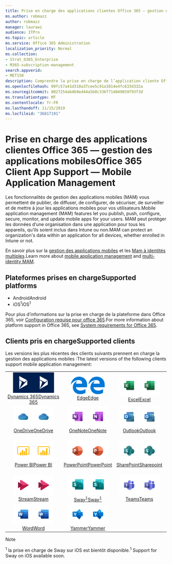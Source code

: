 ```yaml
---
title: Prise en charge des applications clientes Office 365 — gestion des applications mobiles
ms.author: robmazz
author: robmazz
manager: laurawi
audience: ITPro
ms.topic: article
ms.service: Office 365 Administration
localization_priority: Normal
ms.collection:
- Strat_O365_Enterprise
- M365-subscription-management
search.appverid:
- MET150
description: Comprendre la prise en charge de l’application cliente Office 365 pour la gestion des applications mobiles
ms.openlocfilehash: 09fc57a41d310a37cee5c91a3814e4fc633d332a
ms.sourcegitcommit: 8027254ab4b9ed44a5b0c336f714049859f93f3d
ms.translationtype: MT
ms.contentlocale: fr-FR
ms.lasthandoff: 11/15/2019
ms.locfileid: "36817191"
---
```

# <a name="office-365-client-app-support--mobile-application-management"></a><span data-ttu-id="b2de3-103">Prise en charge des applications clientes Office 365 — gestion des applications mobiles</span><span class="sxs-lookup"><span data-stu-id="b2de3-103">Office 365 Client App Support — Mobile Application Management</span></span>

<span data-ttu-id="b2de3-104">Les fonctionnalités de gestion des applications mobiles (MAM) vous permettent de publier, de diffuser, de configurer, de sécuriser, de surveiller et de mettre à jour les applications mobiles pour vos utilisateurs.</span><span class="sxs-lookup"><span data-stu-id="b2de3-104">Mobile application management (MAM) features let you publish, push, configure, secure, monitor, and update mobile apps for your users.</span></span> <span data-ttu-id="b2de3-105">MAM peut protéger les données d’une organisation dans une application pour tous les appareils, qu’ils soient inclus dans Intune ou non.</span><span class="sxs-lookup"><span data-stu-id="b2de3-105">MAM can protect an organization's data within an application for all devices, whether enrolled in Intune or not.</span></span>

<span data-ttu-id="b2de3-106">En savoir plus sur la [gestion des applications mobiles](https://docs.microsoft.com/intune/mam-faq) et les [Mam à identités multiples](https://docs.microsoft.com/intune/app-protection-policy).</span><span class="sxs-lookup"><span data-stu-id="b2de3-106">Learn more about [mobile application management](https://docs.microsoft.com/intune/mam-faq) and [multi-identity MAM](https://docs.microsoft.com/intune/app-protection-policy).</span></span>

## <a name="supported-platforms"></a><span data-ttu-id="b2de3-107">Plateformes prises en charge</span><span class="sxs-lookup"><span data-stu-id="b2de3-107">Supported platforms</span></span>

 - <span data-ttu-id="b2de3-108">Android</span><span class="sxs-lookup"><span data-stu-id="b2de3-108">Android</span></span>
 - <span data-ttu-id="b2de3-109">iOS<sup>1</sup></span><span class="sxs-lookup"><span data-stu-id="b2de3-109">iOS<sup>1</sup></span></span>

<span data-ttu-id="b2de3-110">Pour plus d’informations sur la prise en charge de la plateforme dans Office 365, voir [Configuration requise pour office 365](https://products.office.com/office-system-requirements).</span><span class="sxs-lookup"><span data-stu-id="b2de3-110">For more information about platform support in Office 365, see [System requirements for Office 365](https://products.office.com/office-system-requirements).</span></span>

## <a name="supported-clients"></a><span data-ttu-id="b2de3-111">Clients pris en charge</span><span class="sxs-lookup"><span data-stu-id="b2de3-111">Supported clients</span></span>

<span data-ttu-id="b2de3-112">Les versions les plus récentes des clients suivants prennent en charge la gestion des applications mobiles :</span><span class="sxs-lookup"><span data-stu-id="b2de3-112">The latest versions of the following clients support mobile application management:</span></span>

| | | | | | |
|:---:|:---:|:---:|:---:|:---:|:---:|
| <span data-ttu-id="b2de3-113">![Icône Dynamics 365](media/o365-dynamics365-64x64.png)</span><span class="sxs-lookup"><span data-stu-id="b2de3-113">![Dynamics 365 icon](media/o365-dynamics365-64x64.png)</span></span> <br> [<span data-ttu-id="b2de3-114">Dynamics 365</span><span class="sxs-lookup"><span data-stu-id="b2de3-114">Dynamics 365</span></span>](https://dynamics.microsoft.com) | <span data-ttu-id="b2de3-115">![Icône de serveur Edge](media/o365-edge-64x64.png)</span><span class="sxs-lookup"><span data-stu-id="b2de3-115">![Edge icon](media/o365-edge-64x64.png)</span></span> <br> [<span data-ttu-id="b2de3-116">Edge</span><span class="sxs-lookup"><span data-stu-id="b2de3-116">Edge</span></span>](https://www.microsoft.com/windows/microsoft-edge) | <span data-ttu-id="b2de3-117">![Icône Excel](media/o365-excel-64x64.png)</span><span class="sxs-lookup"><span data-stu-id="b2de3-117">![Excel icon](media/o365-excel-64x64.png)</span></span> <br> [<span data-ttu-id="b2de3-118">Excel</span><span class="sxs-lookup"><span data-stu-id="b2de3-118">Excel</span></span>](https://products.office.com/excel) | <span data-ttu-id="b2de3-119">![Icône de flux](media/o365-flow-64x64.png)</span><span class="sxs-lookup"><span data-stu-id="b2de3-119">![Flow icon](media/o365-flow-64x64.png)</span></span> <br> [<span data-ttu-id="b2de3-120">Flux</span><span class="sxs-lookup"><span data-stu-id="b2de3-120">Flow</span></span>](https://flow.microsoft.com) | <span data-ttu-id="b2de3-121">![Icône Kaizala](media/o365-kaizala-64x64.png)</span><span class="sxs-lookup"><span data-stu-id="b2de3-121">![Kaizala icon](media/o365-kaizala-64x64.png)</span></span> <br> [<span data-ttu-id="b2de3-122">Kaizala</span><span class="sxs-lookup"><span data-stu-id="b2de3-122">Kaizala</span></span>](https://products.office.com/en/business/microsoft-kaizala) 
| <span data-ttu-id="b2de3-123">![Icône OneDrive entreprise](media/o365-OneDrive-64x64.png)</span><span class="sxs-lookup"><span data-stu-id="b2de3-123">![OneDrive for Business icon](media/o365-OneDrive-64x64.png)</span></span> <br> [<span data-ttu-id="b2de3-124">OneDrive</span><span class="sxs-lookup"><span data-stu-id="b2de3-124">OneDrive</span></span>](https://products.office.com/onedrive-for-business/online-cloud-storage) | <span data-ttu-id="b2de3-125">![Icône OneNote](media/o365-OneNote-64x64.png)</span><span class="sxs-lookup"><span data-stu-id="b2de3-125">![OneNote icon](media/o365-OneNote-64x64.png)</span></span> <br> [<span data-ttu-id="b2de3-126">OneNote</span><span class="sxs-lookup"><span data-stu-id="b2de3-126">OneNote</span></span>](https://products.office.com/onenote) | <span data-ttu-id="b2de3-127">![Icône Outlook](media/o365-outlook-64x64.png)</span><span class="sxs-lookup"><span data-stu-id="b2de3-127">![Outlook icon](media/o365-outlook-64x64.png)</span></span> <br> [<span data-ttu-id="b2de3-128">Outlook</span><span class="sxs-lookup"><span data-stu-id="b2de3-128">Outlook</span></span>](https://products.office.com/outlook) | <span data-ttu-id="b2de3-129">![Icône du planificateur](media/o365-planner-64x64.png)</span><span class="sxs-lookup"><span data-stu-id="b2de3-129">![Planner icon](media/o365-planner-64x64.png)</span></span> <br> [<span data-ttu-id="b2de3-130">Planificateur</span><span class="sxs-lookup"><span data-stu-id="b2de3-130">Planner</span></span>](https://products.office.com/business/task-management-software) | <span data-ttu-id="b2de3-131">![Icône PowerApp](media/o365-powerapps-64x64.png)</span><span class="sxs-lookup"><span data-stu-id="b2de3-131">![PowerApps icon](media/o365-powerapps-64x64.png)</span></span> <br> [<span data-ttu-id="b2de3-132">PowerApps</span><span class="sxs-lookup"><span data-stu-id="b2de3-132">PowerApps </span></span>](https://powerapps.microsoft.com) 
| <span data-ttu-id="b2de3-133">![Icône PowerBI](media/o365-powerbi-64x64.png)</span><span class="sxs-lookup"><span data-stu-id="b2de3-133">![PowerBI icon](media/o365-powerbi-64x64.png)</span></span> <br> [<span data-ttu-id="b2de3-134">Power BI</span><span class="sxs-lookup"><span data-stu-id="b2de3-134">Power BI</span></span>](https://powerbi.microsoft.com) | <span data-ttu-id="b2de3-135">![Icône PowerPoint](media/o365-powerpoint-64x64.png)</span><span class="sxs-lookup"><span data-stu-id="b2de3-135">![PowerPoint icon](media/o365-powerpoint-64x64.png)</span></span> <br> [<span data-ttu-id="b2de3-136">PowerPoint</span><span class="sxs-lookup"><span data-stu-id="b2de3-136">PowerPoint</span></span>](https://products.office.com/powerpoint) | <span data-ttu-id="b2de3-137">![Icône SharePoint](media/o365-sharepoint-64x64.png)</span><span class="sxs-lookup"><span data-stu-id="b2de3-137">![SharePoint icon](media/o365-sharepoint-64x64.png)</span></span> <br> [<span data-ttu-id="b2de3-138">SharePoint</span><span class="sxs-lookup"><span data-stu-id="b2de3-138">Sharepoint</span></span>](https://products.office.com/sharepoint) | <span data-ttu-id="b2de3-139">![Icône Skype entreprise](media/o365-skypeforbusiness-64x64.png)</span><span class="sxs-lookup"><span data-stu-id="b2de3-139">![Skype for Business icon](media/o365-skypeforbusiness-64x64.png)</span></span> <br> [<span data-ttu-id="b2de3-140">Skype <br> entreprise</span><span class="sxs-lookup"><span data-stu-id="b2de3-140">Skype for <br> Business</span></span>](https://www.skype.com/business/) | <span data-ttu-id="b2de3-141">![Icône StaffHub](media/o365-staffhub-64x64.png)</span><span class="sxs-lookup"><span data-stu-id="b2de3-141">![StaffHub icon](media/o365-staffhub-64x64.png)</span></span> <br> [<span data-ttu-id="b2de3-142">StaffHub</span><span class="sxs-lookup"><span data-stu-id="b2de3-142">StaffHub</span></span>](https://products.office.com/microsoft-staffhub/staff-scheduling-software) 
| <span data-ttu-id="b2de3-143">![Icône de flux](media/o365-stream-64x64.png)</span><span class="sxs-lookup"><span data-stu-id="b2de3-143">![Stream icon](media/o365-stream-64x64.png)</span></span> <br> [<span data-ttu-id="b2de3-144">Stream</span><span class="sxs-lookup"><span data-stu-id="b2de3-144">Stream</span></span>](https://stream.microsoft.com) | <span data-ttu-id="b2de3-145">![Icône Sway](media/o365-sway-64x64.png)</span><span class="sxs-lookup"><span data-stu-id="b2de3-145">![Sway icon](media/o365-sway-64x64.png)</span></span> <br> [<span data-ttu-id="b2de3-146">Sway<sup>1</sup></span><span class="sxs-lookup"><span data-stu-id="b2de3-146">Sway<sup>1</sup></span></span>](https://sway.com) | <span data-ttu-id="b2de3-147">![Icône teams](media/o365-teams-64x64.png)</span><span class="sxs-lookup"><span data-stu-id="b2de3-147">![Teams icon](media/o365-teams-64x64.png)</span></span> <br> [<span data-ttu-id="b2de3-148">Teams</span><span class="sxs-lookup"><span data-stu-id="b2de3-148">Teams</span></span>](https://products.office.com/microsoft-teams/group-chat-software) | <span data-ttu-id="b2de3-149">![Icône action](media/o365-todo-64x64.png)</span><span class="sxs-lookup"><span data-stu-id="b2de3-149">![To Do icon](media/o365-todo-64x64.png)</span></span> <br> [<span data-ttu-id="b2de3-150">Action</span><span class="sxs-lookup"><span data-stu-id="b2de3-150">To Do</span></span>](https://todo.microsoft.com) | <span data-ttu-id="b2de3-151">![Icône Visio](media/o365-visio-64x64.png)</span><span class="sxs-lookup"><span data-stu-id="b2de3-151">![Visio icon](media/o365-visio-64x64.png)</span></span> <br> [<span data-ttu-id="b2de3-152">Visio</span><span class="sxs-lookup"><span data-stu-id="b2de3-152">Visio</span></span>](https://products.office.com/visio/flowchart-software) 
| <span data-ttu-id="b2de3-153">![Icône Word](media/o365-word-64x64.png)</span><span class="sxs-lookup"><span data-stu-id="b2de3-153">![Word icon](media/o365-word-64x64.png)</span></span> <br> [<span data-ttu-id="b2de3-154">Word</span><span class="sxs-lookup"><span data-stu-id="b2de3-154">Word</span></span>](https://products.office.com/word) | <span data-ttu-id="b2de3-155">![Icône Yammer](media/o365-yammer-64x64.png)</span><span class="sxs-lookup"><span data-stu-id="b2de3-155">![Yammer icon](media/o365-yammer-64x64.png)</span></span> <br> [<span data-ttu-id="b2de3-156">Yammer</span><span class="sxs-lookup"><span data-stu-id="b2de3-156">Yammer</span></span>](https://products.office.com/yammer/yammer-overview)

> [!NOTE]
> <span data-ttu-id="b2de3-157"><sup>1</sup> la prise en charge de Sway sur iOS est bientôt disponible.</span><span class="sxs-lookup"><span data-stu-id="b2de3-157"><sup>1</sup> Support for Sway on iOS available soon.</span></span>